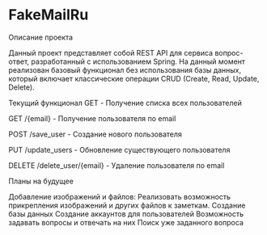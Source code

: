 # FakeMailRu
Описание проекта

Данный проект представляет собой REST API для сервиса вопрос-ответ, разработанный с использованием Spring. На данный момент реализован базовый функционал без использования базы данных, который включает классические операции CRUD (Create, Read, Update, Delete).

Текущий функционал
GET - Получение списка всех пользователей

GET /{email} - Получение пользователя по email

POST /save_user - Создание нового пользователя

PUT /update_users - Обновление существующего пользователя

DELETE /delete_user/{email} - Удаление пользователя по email

Планы на будущее

Добавление изображений и файлов: Реализовать возможность прикрепления изображений и других файлов к заметкам.
Создание базы данных
Создание аккаунтов для пользователей
Возможность задавать вопросы и отвечать на них
Поиск уже заданного вопроса
